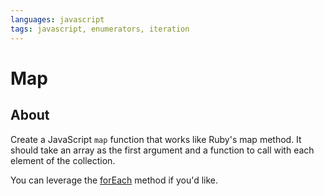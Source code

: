 ```yaml
---
languages: javascript
tags: javascript, enumerators, iteration
---
```


# Map

## About

Create a JavaScript `map` function that works like Ruby's map method.  It should take an array as the first argument and a function to call with each element of the collection.

You can leverage the [forEach](https://developer.mozilla.org/en-US/docs/Web/JavaScript/Reference/Global_Objects/Array/forEach) method if you'd like.
